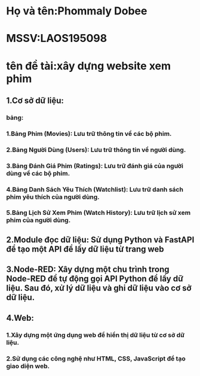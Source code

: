 # Họ và tên:Phommaly Dobee
# MSSV:LAOS195098
# tên đề tài:xây dựng website xem phim

## 1.Cơ sở dữ liệu:
   ### bảng:
   ### 1.Bảng Phim (Movies): Lưu trữ thông tin về các bộ phim.
   ### 2.Bảng Người Dùng (Users): Lưu trữ thông tin về người dùng.
   ### 3.Bảng Đánh Giá Phim (Ratings): Lưu trữ đánh giá của người dùng về các bộ phim.
   ### 4.Bảng Danh Sách Yêu Thích (Watchlist): Lưu trữ danh sách phim yêu thích của người dùng.
   ### 5.Bảng Lịch Sử Xem Phim (Watch History): Lưu trữ lịch sử xem phim của người dùng.
   
## 2.Module đọc dữ liệu: Sử dụng Python và FastAPI để tạo một API để lấy dữ liệu từ trang web
## 3.Node-RED: Xây dựng một chu trình trong Node-RED để tự động gọi API Python để lấy dữ liệu. Sau đó, xử lý dữ liệu và ghi dữ liệu vào cơ sở dữ liệu.
## 4.Web:
   ### 1.Xây dựng một ứng dụng web để hiển thị dữ liệu từ cơ sở dữ liệu.
   ### 2.Sử dụng các công nghệ như HTML, CSS, JavaScript để tạo giao diện web.

